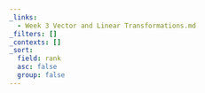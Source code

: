 ```yaml
---
_links:
  - Week 3 Vector and Linear Transformations.md
_filters: []
_contexts: []
_sort:
  field: rank
  asc: false
  group: false
---
```

